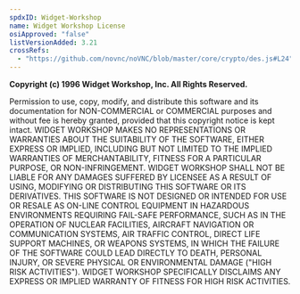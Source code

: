 ```yaml
---
spdxID: Widget-Workshop
name: Widget Workshop License
osiApproved: "false"
listVersionAdded: 3.21
crossRefs: 
  - "https://github.com/novnc/noVNC/blob/master/core/crypto/des.js#L24"
---
```


**Copyright (c) 1996 Widget Workshop, Inc. All Rights Reserved.**

Permission to use, copy, modify, and distribute this software and its documentation for NON-COMMERCIAL or COMMERCIAL purposes and without fee is hereby granted, provided that this copyright notice is kept intact. WIDGET WORKSHOP MAKES NO REPRESENTATIONS OR WARRANTIES ABOUT THE SUITABILITY OF THE SOFTWARE, EITHER EXPRESS OR IMPLIED, INCLUDING BUT NOT LIMITED TO THE IMPLIED WARRANTIES OF MERCHANTABILITY, FITNESS FOR A PARTICULAR PURPOSE, OR NON-INFRINGEMENT. WIDGET WORKSHOP SHALL NOT BE LIABLE FOR ANY DAMAGES SUFFERED BY LICENSEE AS A RESULT OF USING, MODIFYING OR DISTRIBUTING THIS SOFTWARE OR ITS DERIVATIVES. THIS SOFTWARE IS NOT DESIGNED OR INTENDED FOR USE OR RESALE AS ON-LINE CONTROL EQUIPMENT IN HAZARDOUS ENVIRONMENTS REQUIRING FAIL-SAFE PERFORMANCE, SUCH AS IN THE OPERATION OF NUCLEAR FACILITIES, AIRCRAFT NAVIGATION OR COMMUNICATION SYSTEMS, AIR TRAFFIC CONTROL, DIRECT LIFE SUPPORT MACHINES, OR WEAPONS SYSTEMS, IN WHICH THE FAILURE OF THE SOFTWARE COULD LEAD DIRECTLY TO DEATH, PERSONAL INJURY, OR SEVERE PHYSICAL OR ENVIRONMENTAL DAMAGE ("HIGH RISK ACTIVITIES"). WIDGET WORKSHOP SPECIFICALLY DISCLAIMS ANY EXPRESS OR IMPLIED WARRANTY OF FITNESS FOR HIGH RISK ACTIVITIES.
